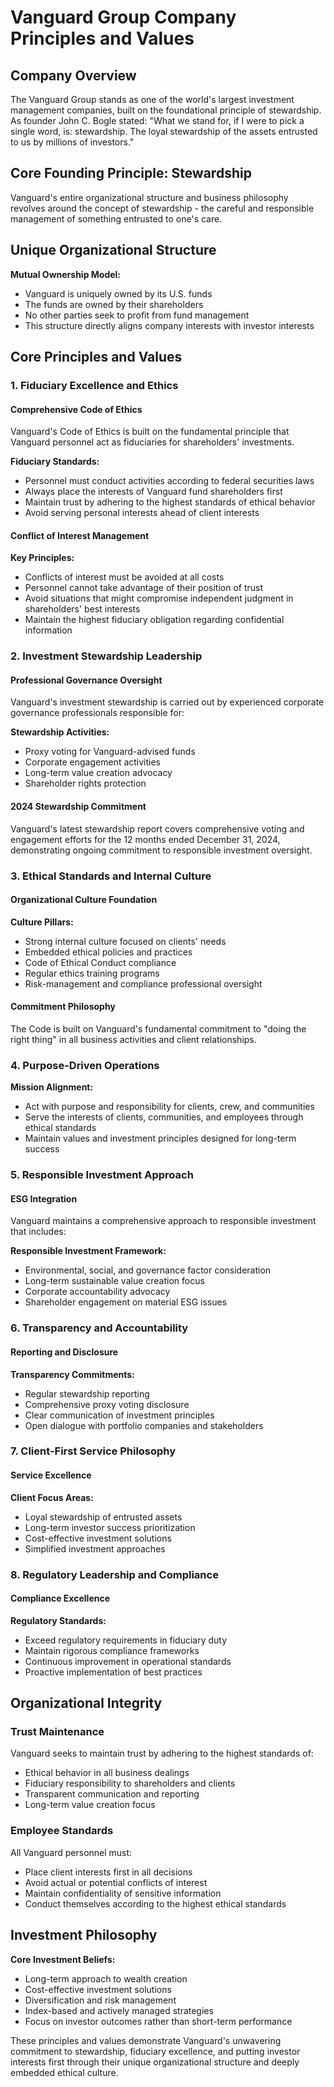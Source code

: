 # Vanguard Group Company Principles and Values

## Company Overview

The Vanguard Group stands as one of the world's largest investment management companies, built on the foundational principle of stewardship. As founder John C. Bogle stated: "What we stand for, if I were to pick a single word, is: stewardship. The loyal stewardship of the assets entrusted to us by millions of investors."

## Core Founding Principle: Stewardship

Vanguard's entire organizational structure and business philosophy revolves around the concept of stewardship - the careful and responsible management of something entrusted to one's care.

## Unique Organizational Structure

**Mutual Ownership Model:**
- Vanguard is uniquely owned by its U.S. funds
- The funds are owned by their shareholders
- No other parties seek to profit from fund management
- This structure directly aligns company interests with investor interests

## Core Principles and Values

### 1. Fiduciary Excellence and Ethics

#### Comprehensive Code of Ethics

Vanguard's Code of Ethics is built on the fundamental principle that Vanguard personnel act as fiduciaries for shareholders' investments.

**Fiduciary Standards:**
- Personnel must conduct activities according to federal securities laws
- Always place the interests of Vanguard fund shareholders first
- Maintain trust by adhering to the highest standards of ethical behavior
- Avoid serving personal interests ahead of client interests

#### Conflict of Interest Management

**Key Principles:**
- Conflicts of interest must be avoided at all costs
- Personnel cannot take advantage of their position of trust
- Avoid situations that might compromise independent judgment in shareholders' best interests
- Maintain the highest fiduciary obligation regarding confidential information

### 2. Investment Stewardship Leadership

#### Professional Governance Oversight

Vanguard's investment stewardship is carried out by experienced corporate governance professionals responsible for:

**Stewardship Activities:**
- Proxy voting for Vanguard-advised funds
- Corporate engagement activities
- Long-term value creation advocacy
- Shareholder rights protection

#### 2024 Stewardship Commitment

Vanguard's latest stewardship report covers comprehensive voting and engagement efforts for the 12 months ended December 31, 2024, demonstrating ongoing commitment to responsible investment oversight.

### 3. Ethical Standards and Internal Culture

#### Organizational Culture Foundation

**Culture Pillars:**
- Strong internal culture focused on clients' needs
- Embedded ethical policies and practices
- Code of Ethical Conduct compliance
- Regular ethics training programs
- Risk-management and compliance professional oversight

#### Commitment Philosophy

The Code is built on Vanguard's fundamental commitment to "doing the right thing" in all business activities and client relationships.

### 4. Purpose-Driven Operations

**Mission Alignment:**
- Act with purpose and responsibility for clients, crew, and communities
- Serve the interests of clients, communities, and employees through ethical standards
- Maintain values and investment principles designed for long-term success

### 5. Responsible Investment Approach

#### ESG Integration

Vanguard maintains a comprehensive approach to responsible investment that includes:

**Responsible Investment Framework:**
- Environmental, social, and governance factor consideration
- Long-term sustainable value creation focus
- Corporate accountability advocacy
- Shareholder engagement on material ESG issues

### 6. Transparency and Accountability

#### Reporting and Disclosure

**Transparency Commitments:**
- Regular stewardship reporting
- Comprehensive proxy voting disclosure
- Clear communication of investment principles
- Open dialogue with portfolio companies and stakeholders

### 7. Client-First Service Philosophy

#### Service Excellence

**Client Focus Areas:**
- Loyal stewardship of entrusted assets
- Long-term investor success prioritization
- Cost-effective investment solutions
- Simplified investment approaches

### 8. Regulatory Leadership and Compliance

#### Compliance Excellence

**Regulatory Standards:**
- Exceed regulatory requirements in fiduciary duty
- Maintain rigorous compliance frameworks
- Continuous improvement in operational standards
- Proactive implementation of best practices

## Organizational Integrity

### Trust Maintenance

Vanguard seeks to maintain trust by adhering to the highest standards of:
- Ethical behavior in all business dealings
- Fiduciary responsibility to shareholders and clients
- Transparent communication and reporting
- Long-term value creation focus

### Employee Standards

All Vanguard personnel must:
- Place client interests first in all decisions
- Avoid actual or potential conflicts of interest
- Maintain confidentiality of sensitive information
- Conduct themselves according to the highest ethical standards

## Investment Philosophy

**Core Investment Beliefs:**
- Long-term approach to wealth creation
- Cost-effective investment solutions
- Diversification and risk management
- Index-based and actively managed strategies
- Focus on investor outcomes rather than short-term performance

These principles and values demonstrate Vanguard's unwavering commitment to stewardship, fiduciary excellence, and putting investor interests first through their unique organizational structure and deeply embedded ethical culture.